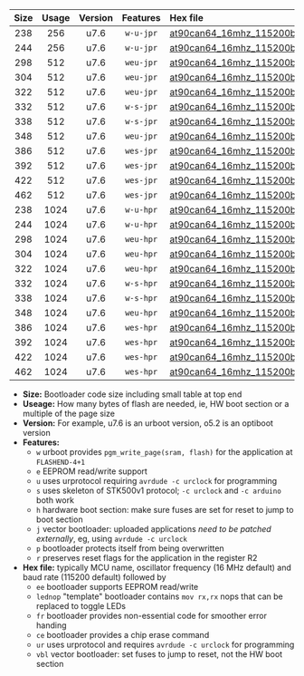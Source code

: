 |Size|Usage|Version|Features|Hex file|
|:-:|:-:|:-:|:-:|:--|
|238|256|u7.6|`w-u-jpr`|[at90can64_16mhz_115200bps_ur_vbl.hex](https://raw.githubusercontent.com/stefanrueger/urboot/main/bootloaders/at90can64/fcpu_16mhz/115200_bps/at90can64_16mhz_115200bps_ur_vbl.hex)|
|244|256|u7.6|`w-u-jpr`|[at90can64_16mhz_115200bps_lednop_ur_vbl.hex](https://raw.githubusercontent.com/stefanrueger/urboot/main/bootloaders/at90can64/fcpu_16mhz/115200_bps/at90can64_16mhz_115200bps_lednop_ur_vbl.hex)|
|298|512|u7.6|`weu-jpr`|[at90can64_16mhz_115200bps_ee_ur_vbl.hex](https://raw.githubusercontent.com/stefanrueger/urboot/main/bootloaders/at90can64/fcpu_16mhz/115200_bps/at90can64_16mhz_115200bps_ee_ur_vbl.hex)|
|304|512|u7.6|`weu-jpr`|[at90can64_16mhz_115200bps_ee_lednop_ur_vbl.hex](https://raw.githubusercontent.com/stefanrueger/urboot/main/bootloaders/at90can64/fcpu_16mhz/115200_bps/at90can64_16mhz_115200bps_ee_lednop_ur_vbl.hex)|
|322|512|u7.6|`weu-jpr`|[at90can64_16mhz_115200bps_ee_lednop_fr_ur_vbl.hex](https://raw.githubusercontent.com/stefanrueger/urboot/main/bootloaders/at90can64/fcpu_16mhz/115200_bps/at90can64_16mhz_115200bps_ee_lednop_fr_ur_vbl.hex)|
|332|512|u7.6|`w-s-jpr`|[at90can64_16mhz_115200bps_vbl.hex](https://raw.githubusercontent.com/stefanrueger/urboot/main/bootloaders/at90can64/fcpu_16mhz/115200_bps/at90can64_16mhz_115200bps_vbl.hex)|
|338|512|u7.6|`w-s-jpr`|[at90can64_16mhz_115200bps_lednop_vbl.hex](https://raw.githubusercontent.com/stefanrueger/urboot/main/bootloaders/at90can64/fcpu_16mhz/115200_bps/at90can64_16mhz_115200bps_lednop_vbl.hex)|
|348|512|u7.6|`weu-jpr`|[at90can64_16mhz_115200bps_ee_lednop_fr_ce_ur_vbl.hex](https://raw.githubusercontent.com/stefanrueger/urboot/main/bootloaders/at90can64/fcpu_16mhz/115200_bps/at90can64_16mhz_115200bps_ee_lednop_fr_ce_ur_vbl.hex)|
|386|512|u7.6|`wes-jpr`|[at90can64_16mhz_115200bps_ee_vbl.hex](https://raw.githubusercontent.com/stefanrueger/urboot/main/bootloaders/at90can64/fcpu_16mhz/115200_bps/at90can64_16mhz_115200bps_ee_vbl.hex)|
|392|512|u7.6|`wes-jpr`|[at90can64_16mhz_115200bps_ee_lednop_vbl.hex](https://raw.githubusercontent.com/stefanrueger/urboot/main/bootloaders/at90can64/fcpu_16mhz/115200_bps/at90can64_16mhz_115200bps_ee_lednop_vbl.hex)|
|422|512|u7.6|`wes-jpr`|[at90can64_16mhz_115200bps_ee_lednop_fr_vbl.hex](https://raw.githubusercontent.com/stefanrueger/urboot/main/bootloaders/at90can64/fcpu_16mhz/115200_bps/at90can64_16mhz_115200bps_ee_lednop_fr_vbl.hex)|
|462|512|u7.6|`wes-jpr`|[at90can64_16mhz_115200bps_ee_lednop_fr_ce_vbl.hex](https://raw.githubusercontent.com/stefanrueger/urboot/main/bootloaders/at90can64/fcpu_16mhz/115200_bps/at90can64_16mhz_115200bps_ee_lednop_fr_ce_vbl.hex)|
|238|1024|u7.6|`w-u-hpr`|[at90can64_16mhz_115200bps_ur.hex](https://raw.githubusercontent.com/stefanrueger/urboot/main/bootloaders/at90can64/fcpu_16mhz/115200_bps/at90can64_16mhz_115200bps_ur.hex)|
|244|1024|u7.6|`w-u-hpr`|[at90can64_16mhz_115200bps_lednop_ur.hex](https://raw.githubusercontent.com/stefanrueger/urboot/main/bootloaders/at90can64/fcpu_16mhz/115200_bps/at90can64_16mhz_115200bps_lednop_ur.hex)|
|298|1024|u7.6|`weu-hpr`|[at90can64_16mhz_115200bps_ee_ur.hex](https://raw.githubusercontent.com/stefanrueger/urboot/main/bootloaders/at90can64/fcpu_16mhz/115200_bps/at90can64_16mhz_115200bps_ee_ur.hex)|
|304|1024|u7.6|`weu-hpr`|[at90can64_16mhz_115200bps_ee_lednop_ur.hex](https://raw.githubusercontent.com/stefanrueger/urboot/main/bootloaders/at90can64/fcpu_16mhz/115200_bps/at90can64_16mhz_115200bps_ee_lednop_ur.hex)|
|322|1024|u7.6|`weu-hpr`|[at90can64_16mhz_115200bps_ee_lednop_fr_ur.hex](https://raw.githubusercontent.com/stefanrueger/urboot/main/bootloaders/at90can64/fcpu_16mhz/115200_bps/at90can64_16mhz_115200bps_ee_lednop_fr_ur.hex)|
|332|1024|u7.6|`w-s-hpr`|[at90can64_16mhz_115200bps.hex](https://raw.githubusercontent.com/stefanrueger/urboot/main/bootloaders/at90can64/fcpu_16mhz/115200_bps/at90can64_16mhz_115200bps.hex)|
|338|1024|u7.6|`w-s-hpr`|[at90can64_16mhz_115200bps_lednop.hex](https://raw.githubusercontent.com/stefanrueger/urboot/main/bootloaders/at90can64/fcpu_16mhz/115200_bps/at90can64_16mhz_115200bps_lednop.hex)|
|348|1024|u7.6|`weu-hpr`|[at90can64_16mhz_115200bps_ee_lednop_fr_ce_ur.hex](https://raw.githubusercontent.com/stefanrueger/urboot/main/bootloaders/at90can64/fcpu_16mhz/115200_bps/at90can64_16mhz_115200bps_ee_lednop_fr_ce_ur.hex)|
|386|1024|u7.6|`wes-hpr`|[at90can64_16mhz_115200bps_ee.hex](https://raw.githubusercontent.com/stefanrueger/urboot/main/bootloaders/at90can64/fcpu_16mhz/115200_bps/at90can64_16mhz_115200bps_ee.hex)|
|392|1024|u7.6|`wes-hpr`|[at90can64_16mhz_115200bps_ee_lednop.hex](https://raw.githubusercontent.com/stefanrueger/urboot/main/bootloaders/at90can64/fcpu_16mhz/115200_bps/at90can64_16mhz_115200bps_ee_lednop.hex)|
|422|1024|u7.6|`wes-hpr`|[at90can64_16mhz_115200bps_ee_lednop_fr.hex](https://raw.githubusercontent.com/stefanrueger/urboot/main/bootloaders/at90can64/fcpu_16mhz/115200_bps/at90can64_16mhz_115200bps_ee_lednop_fr.hex)|
|462|1024|u7.6|`wes-hpr`|[at90can64_16mhz_115200bps_ee_lednop_fr_ce.hex](https://raw.githubusercontent.com/stefanrueger/urboot/main/bootloaders/at90can64/fcpu_16mhz/115200_bps/at90can64_16mhz_115200bps_ee_lednop_fr_ce.hex)|

- **Size:** Bootloader code size including small table at top end
- **Useage:** How many bytes of flash are needed, ie, HW boot section or a multiple of the page size
- **Version:** For example, u7.6 is an urboot version, o5.2 is an optiboot version
- **Features:**
  + `w` urboot provides `pgm_write_page(sram, flash)` for the application at `FLASHEND-4+1`
  + `e` EEPROM read/write support
  + `u` uses urprotocol requiring `avrdude -c urclock` for programming
  + `s` uses skeleton of STK500v1 protocol; `-c urclock` and `-c arduino` both work
  + `h` hardware boot section: make sure fuses are set for reset to jump to boot section
  + `j` vector bootloader: uploaded applications *need to be patched externally*, eg, using `avrdude -c urclock`
  + `p` bootloader protects itself from being overwritten
  + `r` preserves reset flags for the application in the register R2
- **Hex file:** typically MCU name, oscillator frequency (16 MHz default) and baud rate (115200 default) followed by
  + `ee` bootloader supports EEPROM read/write
  + `lednop` "template" bootloader contains `mov rx,rx` nops that can be replaced to toggle LEDs
  + `fr` bootloader provides non-essential code for smoother error handing
  + `ce` bootloader provides a chip erase command
  + `ur` uses urprotocol and requires `avrdude -c urclock` for programming
  + `vbl` vector bootloader: set fuses to jump to reset, not the HW boot section
